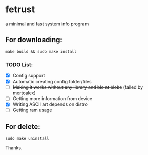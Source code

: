 # fetrust
a minimal and fast system info program

## For downloading: 
```
make build && sudo make install
```

### TODO List:
- [X] Config support
- [X] Automatic creating config folder/files
- [ ] ~~Making it works without any library and blo at blobs~~ (failed by mertoalex) 
- [ ] Getting more information from device
- [X] Writing ASCII art depends on distro
- [ ] Getting ram usage
<!-- "- [X] Support" wth is that, bruh creyde.sh -->

## For delete:
```
sudo make uninstall
```

Thanks.
